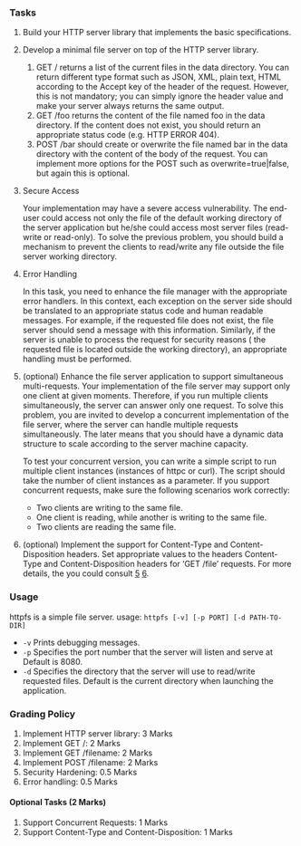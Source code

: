 ### Tasks
1. Build your HTTP server library that implements the basic specifications.
2. Develop a minimal file server on top of the HTTP server library.
    1. GET / returns a list of the current files in the data directory. You can return different type format such as JSON, XML, plain text, HTML according to the Accept key of the header of the request. However, this is not mandatory; you can simply ignore the header value and make your server always returns the same output.
    2. GET /foo returns the content of the file named foo in the data directory. If the content does not exist, you should return an appropriate status code (e.g. HTTP ERROR 404).
    3. POST /bar should create or overwrite the file named bar in the data directory with the content of the body of the request. You can implement more options for the POST such as overwrite=true|false, but again this is optional.
3. Secure Access

    Your implementation may have a severe access vulnerability. The end-user could access not only the file of the default working directory of the server application but he/she could access most server files (read-write or read-only). To solve the previous problem, you should build a mechanism to prevent the clients to read/write any file outside the file server working directory.
4. Error Handling

    In this task, you need to enhance the file manager with the appropriate error handlers. In this context, each exception on the server side should be translated to an appropriate status code and human readable messages. For example, if the requested file does not exist, the file server should send a message with this information. Similarly, if the server is unable to process the request for security reasons ( the requested file is located outside the working directory), an appropriate handling must be performed.
5. (optional) Enhance the file server application to support simultaneous multi-requests.
    Your implementation of the file server may support only one client at given moments. Therefore, if you run multiple clients simultaneously, the server can answer only one request. To solve this problem, you are invited to develop a concurrent implementation of the file server, where the server can handle multiple requests simultaneously. The later means that you should have a dynamic data structure to scale according to the server machine capacity.
    
    To test your concurrent version, you can write a simple script to run multiple client instances (instances of httpc or curl). The script should take the number of client instances as a parameter. If you support concurrent requests, make sure the following scenarios work correctly:
    - Two clients are writing to the same file.
    - One client is reading, while another is writing to the same file.
    - Two clients are reading the same file.

6. (optional) Implement the support for Content-Type and Content-Disposition headers.
    Set appropriate values to the headers Content-Type and Content-Disposition headers for ‘GET /file’ requests. For more details, the you could consult 
    [5](https://www.w3.org/Protocols/rfc1341/4_Content-Type.html)
    [6](https://developer.mozilla.org/en-US/docs/Web/HTTP/Headers/Content-Disposition).

### Usage
httpfs is a simple file server.
usage: `httpfs [-v] [-p PORT] [-d PATH-TO-DIR]`

* `-v` Prints debugging messages.
* `-p` Specifies the port number that the server will listen and serve at Default is 8080.
* `-d` Specifies the directory that the server will use to read/write requested files. Default is the current directory when launching the application.

### Grading Policy
1. Implement HTTP server library: 3 Marks
2. Implement GET /: 2 Marks
3. Implement GET /filename: 2 Marks
4. Implement POST /filename: 2 Marks
5. Security Hardening: 0.5 Marks
6. Error handling: 0.5 Marks
#### Optional Tasks (2 Marks)
1. Support Concurrent Requests: 1 Marks
2. Support Content-Type and Content-Disposition: 1 Marks
